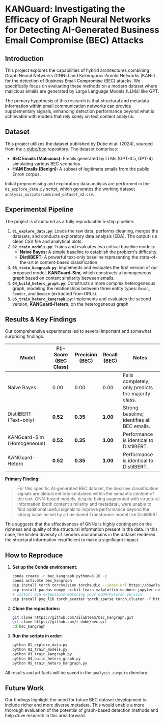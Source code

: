 # KANGuard: Investigating the Efficacy of Graph Neural Networks for Detecting AI-Generated Business Email Compromise (BEC) Attacks

## Introduction

This project explores the capabilities of hybrid architectures combining Graph Neural Networks (GNNs) and Kolmogorov-Arnold Networks (KANs) for the detection of Business Email Compromise (BEC) attacks. We specifically focus on evaluating these methods on a modern dataset where malicious emails are generated by Large Language Models (LLMs) like GPT.

The primary hypothesis of this research is that structural and metadata information within email communication networks can provide supplementary signals, enhancing detection performance beyond what is achievable with models that rely solely on text content analysis.

## Dataset

This project utilizes the dataset published by Dube et al. (2024), sourced from the [r-dube/bec](https://github.com/r-dube/bec) repository. The dataset comprises:
*   **BEC Emails (Malicious):** Emails generated by LLMs (GPT-3.5, GPT-4) simulating various BEC scenarios.
*   **HAM Emails (Benign):** A subset of legitimate emails from the public Enron corpus.

Initial preprocessing and exploratory data analysis are performed in the `01_explore_data.py` script, which generates the working dataset `analysis_outputs/combined_dataset_v2.csv`.

## Experimental Pipeline

The project is structured as a fully reproducible 5-step pipeline:

1.  **`01_explore_data.py`**: Loads the raw data, performs cleaning, merges the datasets, and conducts exploratory data analysis (EDA). The output is a clean CSV file and analytical plots.
2.  **`02_train_models.py`**: Trains and evaluates two critical baseline models:
    *   **Naive Bayes:** A simple baseline to establish the problem's difficulty.
    *   **DistilBERT:** A powerful text-only baseline representing the state-of-the-art in content-based classification.
3.  **`03_train_kangraph.py`**: Implements and evaluates the first version of our proposed model, **KANGuard-Sim**, which constructs a homogeneous graph based on content similarity between emails.
4.  **`04_build_hetero_graph.py`**: Constructs a more complex heterogeneous graph, modeling the relationships between three entity types: `Email`, `Sender`, and `Domain` (extracted from URLs).
5.  **`05_train_hetero_kangraph.py`**: Implements and evaluates the second version, **KANGuard-Hetero**, on the heterogeneous graph.

## Results & Key Findings

Our comprehensive experiments led to several important and somewhat surprising findings:

| Model                     | F1-Score (BEC Class) | Precision (BEC) | Recall (BEC) | Notes                                           |
| ------------------------- | -------------------- | --------------- | ------------ | ----------------------------------------------- |
| Naive Bayes               | 0.00                 | 0.00            | 0.00         | Fails completely; only predicts the majority class. |
| DistilBERT (Text-only)    | **0.52**             | **0.35**        | **1.00**     | Strong baseline; identifies all BEC emails.       |
| KANGuard-Sim (Homogeneous)| **0.52**             | **0.35**        | **1.00**     | Performance is identical to DistilBERT.           |
| KANGuard-Hetero           | **0.52**             | **0.35**        | **1.00**     | Performance is identical to DistilBERT.           |

**Primary Finding:**

> For this specific AI-generated BEC dataset, the decisive classification signals are almost entirely contained within the semantic content of the text. GNN-based models, despite being augmented with structural information (both content similarity and metadata), were unable to find additional useful signals to improve performance beyond the strong baseline set by a fine-tuned Transformer model like DistilBERT.

This suggests that the effectiveness of GNNs is highly contingent on the richness and quality of the structural information present in the data. In this case, the limited diversity of senders and domains in the dataset rendered the structural information insufficient to make a significant impact.

## How to Reproduce

1.  **Set up the Conda environment:**
    ```bash
    conda create -n bec_kangraph python=3.10 -y
    conda activate bec_kangraph
    pip install torch torchvision torchaudio --index-url https://download.pytorch.org/whl/cu121
    pip install pandas numpy scikit-learn matplotlib seaborn jupyter notebook transformers datasets tqdm torch_geometric
    # Install PyG extensions matching your CUDA/PyTorch version
    pip install pyg_lib torch_scatter torch_sparse torch_cluster -f https://data.pyg.org/whl/torch-2.5.0+cu121.html
    ```
2.  **Clone the repositories:**
    ```bash
    git clone https://github.com/ailabteam/bec_kangraph.git
    git clone https://github.com/r-dube/bec.git
    cd bec_kangraph
    ```
3.  **Run the scripts in order:**
    ```bash
    python 01_explore_data.py
    python 02_train_models.py
    python 03_train_kangraph.py
    python 04_build_hetero_graph.py
    python 05_train_hetero_kangraph.py
    ```
All results and artifacts will be saved in the `analysis_outputs` directory.

## Future Work

Our findings highlight the need for future BEC dataset development to include richer and more diverse metadata. This would enable a more thorough evaluation of the potential of graph-based detection methods and help drive research in this area forward.
